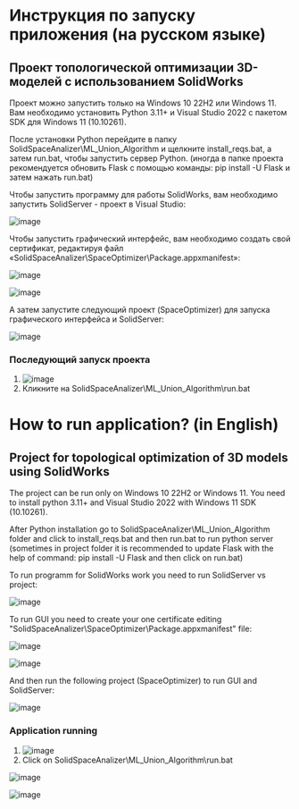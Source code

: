 # Инструкция по запуску приложения (на русском языке)

## Проект топологической оптимизации 3D-моделей с использованием SolidWorks

Проект можно запустить только на Windows 10 22H2 или Windows 11.
Вам необходимо установить Python 3.11+ и Visual Studio 2022 с пакетом SDK для Windows 11 (10.10261).

После установки Python перейдите в папку SolidSpaceAnalizer\ML_Union_Algorithm и щелкните install_reqs.bat, а затем run.bat, чтобы запустить сервер Python.
(иногда в папке проекта рекомендуется обновить Flask с помощью команды: pip install -U Flask и затем нажать run.bat)

Чтобы запустить программу для работы SolidWorks, вам необходимо запустить SolidServer - проект в Visual Studio:

![image](https://github.com/makdim5/SpaceGeometry3DAnalizer/assets/89150703/267270a7-88c6-4e06-8152-a096a3d12162)

Чтобы запустить графический интерфейс, вам необходимо создать свой сертификат, редактируя файл «SolidSpaceAnalizer\SpaceOptimizer\Package.appxmanifest»:

![image](https://github.com/makdim5/SpaceGeometry3DAnalizer/assets/89150703/fb024688-a5f3-4d3d-a130-0ce6ef7d58df)

![image](https://github.com/makdim5/SpaceGeometry3DAnalizer/assets/89150703/911801bb-caad-44fe-a380-b78a7caef52e)

А затем запустите следующий проект (SpaceOptimizer) для запуска графического интерфейса и SolidServer:

![image](https://github.com/makdim5/SpaceGeometry3DAnalizer/assets/89150703/b4748220-f61d-4e1c-8456-993072d16975)

### Последующий запуск проекта

1. ![image](https://github.com/makdim5/SpaceGeometry3DAnalizer/assets/89150703/b4748220-f61d-4e1c-8456-993072d16975)
2. Кликните на SolidSpaceAnalizer\ML_Union_Algorithm\run.bat

# How to run application? (in English)
## Project for topological optimization of 3D models using SolidWorks

The project can be run only on Windows 10 22H2 or Windows 11.
You need to install python 3.11+ and Visual Studio 2022 with Windows 11 SDK (10.10261).

After Python installation go to SolidSpaceAnalizer\ML_Union_Algorithm folder and click to install_reqs.bat and then run.bat to run python server 
(sometimes in project folder it is recommended to update Flask with the help of command: pip install -U Flask and then click on run.bat)

To run programm for SolidWorks work you need to run SolidServer vs project:

![image](https://github.com/makdim5/SpaceGeometry3DAnalizer/assets/89150703/267270a7-88c6-4e06-8152-a096a3d12162)

To run GUI you need to create your one certificate editing "SolidSpaceAnalizer\SpaceOptimizer\Package.appxmanifest" file:

![image](https://github.com/makdim5/SpaceGeometry3DAnalizer/assets/89150703/fb024688-a5f3-4d3d-a130-0ce6ef7d58df)

![image](https://github.com/makdim5/SpaceGeometry3DAnalizer/assets/89150703/911801bb-caad-44fe-a380-b78a7caef52e)

And then run the following project (SpaceOptimizer) to run GUI and SolidServer:

![image](https://github.com/makdim5/SpaceGeometry3DAnalizer/assets/89150703/b4748220-f61d-4e1c-8456-993072d16975)

### Application running
1. ![image](https://github.com/makdim5/SpaceGeometry3DAnalizer/assets/89150703/b4748220-f61d-4e1c-8456-993072d16975)
2. Click on  SolidSpaceAnalizer\ML_Union_Algorithm\run.bat

![image](https://github.com/makdim5/SpaceGeometry3DAnalizer/assets/89150703/bf3c5a09-48a6-4423-a566-9e43398a4403)

![image](https://github.com/makdim5/SpaceGeometry3DAnalizer/assets/89150703/f59609e0-3280-459b-a361-27fb1961cf2e)


